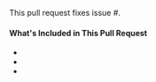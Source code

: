 <!--
Thanks for contributing&mdash;you rock!

Please note:
- These comments won't show up when you submit the pull request.
- Please make sure your changes follow the JavaScript Style Guide:
  - https://github.com/inpsyde/javascript
-->

This pull request fixes issue #.

#### What's Included in This Pull Request

* 
* 
* 
